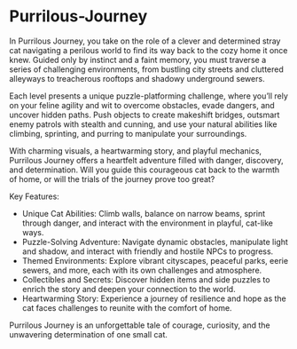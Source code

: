 # Purrilous-Journey
In Purrilous Journey, you take on the role of a clever and determined stray cat navigating a perilous world to find its way back to the cozy home it once knew. Guided only by instinct and a faint memory, you must traverse a series of challenging environments, from bustling city streets and cluttered alleyways to treacherous rooftops and shadowy underground sewers.

Each level presents a unique puzzle-platforming challenge, where you’ll rely on your feline agility and wit to overcome obstacles, evade dangers, and uncover hidden paths. Push objects to create makeshift bridges, outsmart enemy patrols with stealth and cunning, and use your natural abilities like climbing, sprinting, and purring to manipulate your surroundings.

With charming visuals, a heartwarming story, and playful mechanics, Purrilous Journey offers a heartfelt adventure filled with danger, discovery, and determination. Will you guide this courageous cat back to the warmth of home, or will the trials of the journey prove too great?

Key Features:

- Unique Cat Abilities: Climb walls, balance on narrow beams, sprint through danger, and interact with the environment in playful, cat-like ways.
- Puzzle-Solving Adventure: Navigate dynamic obstacles, manipulate light and shadow, and interact with friendly and hostile NPCs to progress.
- Themed Environments: Explore vibrant cityscapes, peaceful parks, eerie sewers, and more, each with its own challenges and atmosphere.
- Collectibles and Secrets: Discover hidden items and side puzzles to enrich the story and deepen your connection to the world.
- Heartwarming Story: Experience a journey of resilience and hope as the cat faces challenges to reunite with the comfort of home.

Purrilous Journey is an unforgettable tale of courage, curiosity, and the unwavering determination of one small cat.
